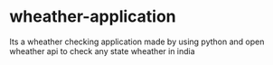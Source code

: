# wheather-application
Its a wheather checking application made by using python and open wheather api to check any state wheather in india
